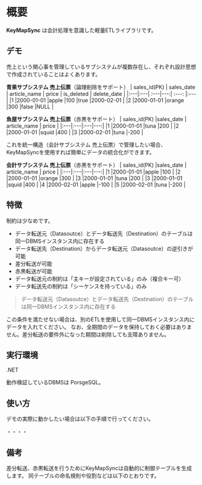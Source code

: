 # 概要

**KeyMapSync** は会計処理を意識した軽量ETLライブラリです。

## デモ

売上という関心事を管理しているサブシステムが複数存在し、それぞれ設計思想で作成されていることはよくあります。

**青果サブシステム 売上伝票**（論理削除をサポート）
| sales_id(PK) | sales_date | article_name | price | is_deleted | delete_date |
|:---|:---| :---|---:| :---: |:---|
|1 |2000-01-01 |apple |100 |true |2000-02-01 |
|2 |2000-01-01 |orange |300 |false |NULL |

**魚屋サブシステム 売上伝票**（赤黒をサポート）
| sales_id(PK) |sales_date | article_name | price |
|:---|:---|:---|---:|
|1 |2000-01-01 |tuna |200 |
|2 |2000-01-01 |squid |400 |
|3 |2000-02-01 |tuna |-200 |

これを統一構造（会計サブシステム 売上伝票）で管理したい場合、KeyMapSyncを使用すれば簡単にデータの統合化ができます。

**会計サブシステム 売上伝票**（赤黒をサポート）
| sales_id(PK) |sales_date | article_name | price |
|:---|:---|:---|---:|
|1 |2000-01-01 |apple |100 |
|2 |2000-01-01 |orange |300 |
|3 |2000-01-01 |tuna |200 |
|3 |2000-01-01 |squid |400 |
|4 |2000-02-01 |apple |-100 |
|5 |2000-02-01 |tuna |-200 |

## 特徴

制約は少なめです。

- データ転送元（Datasoutce）とデータ転送先（Destination）のテーブルは同一DBMSインスタンス内に存在する
- データ転送先（Destination）からデータ転送元（Datasoutce）の逆引きが可能
- 差分転送が可能
- 赤黒転送が可能
- データ転送元の制約は「主キーが設定されている」のみ（複合キー可）
- データ転送先の制約は「シーケンスを持っている」のみ

>データ転送元（Datasoutce）とデータ転送先（Destination）のテーブルは同一DBMSインスタンス内に存在する

この条件を満たせない場合は、別のETLを使用して同一DBMSインスタンス内にデータを入れてください。
なお、全期間のデータを保持しておく必要はありません。差分転送の要件外になった期間は削除しても支障ありません。

## 実行環境

.NET

動作検証しているDBMSは PorsgeSQL。

## 使い方

デモの実際に動かしたい場合は以下の手順で行ってください。

・・・・

## 備考

差分転送、赤黒転送を行うためにKeyMapSyncは自動的に制御テーブルを生成します。
同テーブルの命名規則や役割などは以下のとおりです。









